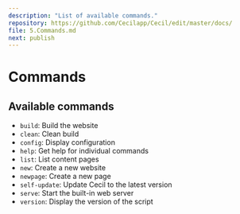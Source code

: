 ```yaml
---
description: "List of available commands."
repository: https://github.com/Cecilapp/Cecil/edit/master/docs/
file: 5.Commands.md
next: publish
---
```


# Commands

## Available commands

- `build`: Build the website
- `clean`: Clean build
- `config`: Display configuration
- `help`: Get help for individual commands
- `list`: List content pages
- `new`: Create a new website
- `newpage`: Create a new page
- `self-update`: Update Cecil to the latest version
- `serve`: Start the built-in web server
- `version`: Display the version of the script

